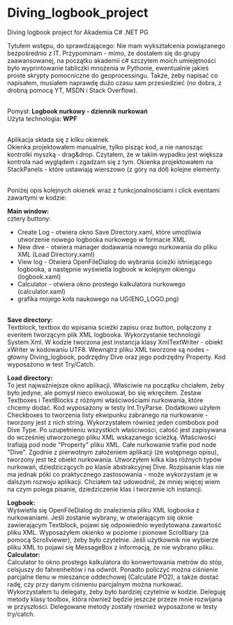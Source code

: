 # Diving_logbook_project
Diving logbook project for Akademia C# .NET PG

Tytułem wstępu, do sprawdzającego:
Nie mam wykształcenia powiązanego bezpośrednio z IT. Przypominam - mimo, że dostałem się do grupy zaawansowanej, na początku akademii c# szczytem moich umiejętności było wyprintowanie tabliczki mnożenia w Pythonie, ewentualnie jakieś proste skrypty pomocniczne do geoprocessingu. Także, żeby napisać co napisałem, musiałem naprawdę dużo czasu sam przesiedzieć (no dobra, z drobną pomocą YT, MSDN i Stack Overflow).<br><br> 

Pomysł: <b>Logbook nurkowy - dziennik nurkowań</b><br>
Użyta technologia: <b>WPF</b><br><br>

Aplikacja składa się z kilku okienek.<br>
Okienka projektowałem manualnie, tylko pisząc kod, a nie nanosząc kontrolki myszką - drag&drop. 
Czytałem, że w takim wypadku jest większa kontrola nad wyglądem i zgadzam się z tym.
Okienka projektowałem na StackPanels - które ustawiają wierszowo (z góry na dół) kolejne elementy.<br><br>

Poniżej opis kolejnych okienek wraz z funkcjonalnościami i click eventami zawartymi w kodzie:<br>

<b>Main window:</b> <br>
cztery buttony:<br>
+ Create Log  - otwiera okno Save Directory.xaml, które umożliwia utworzenie nowego logbooka nurkowego w formacie XML<br>
+ New dive - otwiera manager dodawania nowego nurkowania do pliku XML (Load Directory.xaml)<br>
+ View log - Otwiera OpenFileDialog do wybrania ścieżki istniejącego logbooka, a następnie wyświetla logbook w kolejnym okiengu (logbook.xaml)<br>
+ Calculator - otwiera okno prostego kalkulatora nurkowego (calculator.xaml)<br>
+ grafika mojego koła naukowego na UG(ENG_LOGO.png)<br><br>

<b>Save directory:</b><br> 
Textblock, textbox do wpisania ścieżki zapisu oraz button, połączony z eventem tworzącym plik XML logbooka. 
Wykorzystanie technologii System.Xml. W kodzie tworzona jest  instancja klasy XmlTextWriter - obiekt xWriter w kodowaniu UTF8.
Wewnątrz pliku XML tworzone są nodes - główny  Diving_logbook, podrzędny Dive oraz jego podrzędny Property. Kod wyposażono w test Try/Catch.<br>

<b>Load directory:</b><br>
To jest najważniejsze okno aplikacji. Właściwie na początku chciałem, żeby było jedyne, ale pomysł nieco ewoluował, bo się wkręciłem. 
Zestaw Textboxes i TextBlocks z różnymi właściwościami nurkowania, które chcemy dodać. Kod wyposażony w testy Int.TryParse. 
Dodatkowo użyłem Checkboxes to tworzenia listy ekwipunku zabranego na nurkowanie - tworzony jest z nich string. 
Wykorzystałem również jeden combobox pod Dive Type. 
Po uzupełnieniu wszystkich właściwości, całość jest zapisywana do wcześniej utworzonego pliku XML wskazanego ścieżką. 
Właściwości trafiają pod node "Property" pliku XML. Całe nurkowanie trafie pod node "Dive".
Zgodnie z pierwotnym założeniem aplikacji (ze wstępnego opisu), tworzony jest też obiekt nurkowania. 
Utworzyłem kilka klas różnych typów nurkowań, dziedziczących po klasie abstrakcyjnej Dive.
Rozpisanie klas nie ma jednak póki co praktycznego zastosowania - może wykorzystam je w dalszym rozwoju aplikacji. 
Chciałem też udowodnić, że mniej więcej wiem na czym polega pisanie, dziedziczenie klas i tworzenie ich instancji.

<b>Logbook:</b><br>
Wyświetla się OpenFileDialog do znalezienia pliku XML logbooka z nurkowaniami. Jeśli zostanie wybrany, w otwierającym się oknie
zawierającym Textblock, pojawi się odpowiednio wyedytowana zawartość pliku XML. Wyposażyłem okienko w poziome i pionowe Scrollbary (za pomocą Scrollviewer), żeby było czytelnie. Jeśli użytkownik nie wybierze pliku XML to pojawi się MessageBox z informacją, że nie
wybrano pliku.<br>
<b>Calculator:</b><br>
Calculator to okno prostego kalkulatora do konwertowania metrów do stóp, celsjuszy do fahrenheitów i na odwrót.
Ponadto policzyć można ciśnienie parcjalne tlenu w mieszance oddechowej (Calculate PO2), a także dostać radę, czy przy danym ciśnieniu parcjalnym można nurkować. Wykorzystałem tu delegaty, żeby było bardziej czytelnie w kodzie. Deleguję metody klasy
toolbox, która również będzie jeszcze przeze mnie rozwijana w przyszłości. Delegowane metody zostały również wyposażone w testy  try/catch.







